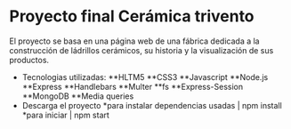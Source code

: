 # Proyecto final Cerámica trivento
El proyecto se basa en una página web de una fábrica dedicada a la construcción de ládrillos cerámicos, su historia y la visualización de sus productos.
- Tecnologias utilizadas:
**HLTM5
**CSS3
**Javascript
**Node.js
**Express
**Handlebars
**Multer
**fs
**Express-Session
**MongoDB
**Media queries
- Descarga el proyecto
*para instalar dependencias usadas | npm install
*para iniciar | npm start
